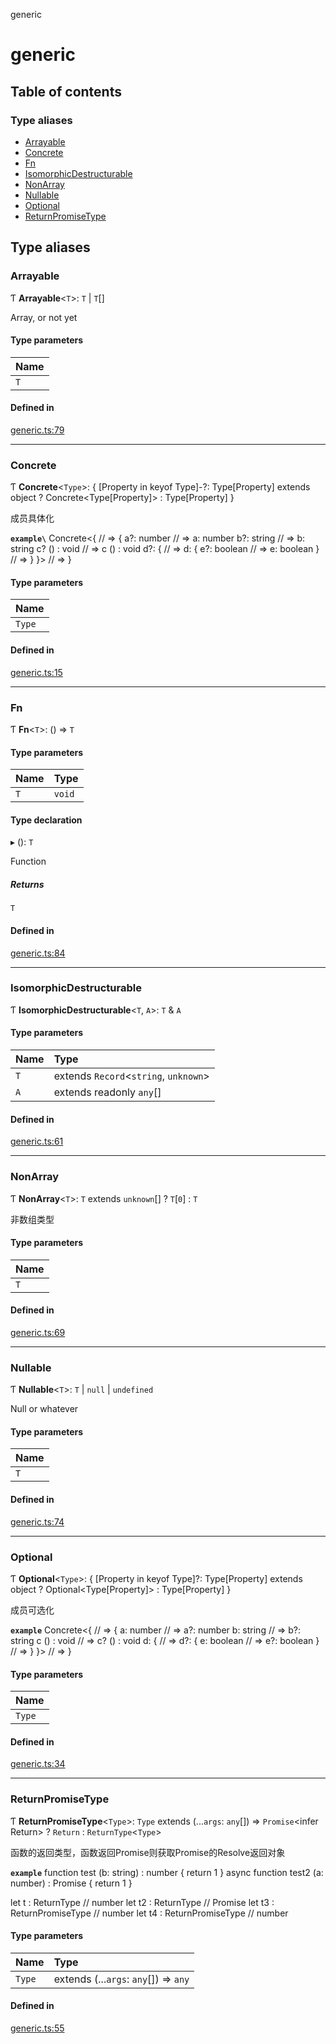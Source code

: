 generic

# generic

## Table of contents

### Type aliases

- [Arrayable](README.md#arrayable)
- [Concrete](README.md#concrete)
- [Fn](README.md#fn)
- [IsomorphicDestructurable](README.md#isomorphicdestructurable)
- [NonArray](README.md#nonarray)
- [Nullable](README.md#nullable)
- [Optional](README.md#optional)
- [ReturnPromiseType](README.md#returnpromisetype)

## Type aliases

### Arrayable

Ƭ **Arrayable**<`T`\>: `T` \| `T`[]

Array, or not yet

#### Type parameters

| Name |
| :------ |
| `T` |

#### Defined in

[generic.ts:79](https://github.com/xizher/nhz-utils/blob/cf515b8/src/generic/generic.ts#L79)

___

### Concrete

Ƭ **Concrete**<`Type`\>: { [Property in keyof Type]-?: Type[Property] extends object ? Concrete<Type[Property]\> : Type[Property] }

成员具体化

**`example\`**
Concrete<{       // => {
a?: number     // =>   a: number
b?: string     // =>   b: string
c? () : void   // =>   c () : void
d?: {          // =>   d: {
e?: boolean  // =>     e: boolean
}              // =>   }
}>               // => }

#### Type parameters

| Name |
| :------ |
| `Type` |

#### Defined in

[generic.ts:15](https://github.com/xizher/nhz-utils/blob/cf515b8/src/generic/generic.ts#L15)

___

### Fn

Ƭ **Fn**<`T`\>: () => `T`

#### Type parameters

| Name | Type |
| :------ | :------ |
| `T` | `void` |

#### Type declaration

▸ (): `T`

Function

##### Returns

`T`

#### Defined in

[generic.ts:84](https://github.com/xizher/nhz-utils/blob/cf515b8/src/generic/generic.ts#L84)

___

### IsomorphicDestructurable

Ƭ **IsomorphicDestructurable**<`T`, `A`\>: `T` & `A`

#### Type parameters

| Name | Type |
| :------ | :------ |
| `T` | extends `Record`<`string`, `unknown`\> |
| `A` | extends readonly `any`[] |

#### Defined in

[generic.ts:61](https://github.com/xizher/nhz-utils/blob/cf515b8/src/generic/generic.ts#L61)

___

### NonArray

Ƭ **NonArray**<`T`\>: `T` extends `unknown`[] ? `T`[``0``] : `T`

非数组类型

#### Type parameters

| Name |
| :------ |
| `T` |

#### Defined in

[generic.ts:69](https://github.com/xizher/nhz-utils/blob/cf515b8/src/generic/generic.ts#L69)

___

### Nullable

Ƭ **Nullable**<`T`\>: `T` \| ``null`` \| `undefined`

Null or whatever

#### Type parameters

| Name |
| :------ |
| `T` |

#### Defined in

[generic.ts:74](https://github.com/xizher/nhz-utils/blob/cf515b8/src/generic/generic.ts#L74)

___

### Optional

Ƭ **Optional**<`Type`\>: { [Property in keyof Type]?: Type[Property] extends object ? Optional<Type[Property]\> : Type[Property] }

成员可选化

**`example`**
Concrete<{       // => {
a: number      // =>   a?: number
b: string      // =>   b?: string
c () : void    // =>   c? () : void
d: {           // =>   d?: {
e: boolean   // =>     e?: boolean
}              // =>   }
}>               // => }

#### Type parameters

| Name |
| :------ |
| `Type` |

#### Defined in

[generic.ts:34](https://github.com/xizher/nhz-utils/blob/cf515b8/src/generic/generic.ts#L34)

___

### ReturnPromiseType

Ƭ **ReturnPromiseType**<`Type`\>: `Type` extends (...`args`: `any`[]) => `Promise`<infer Return\> ? `Return` : `ReturnType`<`Type`\>

函数的返回类型，函数返回Promise则获取Promise的Resolve返回对象

**`example`**
function test (b: string) : number {
return 1
}
async function test2 (a: number) : Promise<number> {
return 1
}

let t : ReturnType<typeof test> // number
let t2 : ReturnType<typeof test2> // Promise<number>
let t3 : ReturnPromiseType<typeof test> // number
let t4 : ReturnPromiseType<typeof test2> // number

#### Type parameters

| Name | Type |
| :------ | :------ |
| `Type` | extends (...`args`: `any`[]) => `any` |

#### Defined in

[generic.ts:55](https://github.com/xizher/nhz-utils/blob/cf515b8/src/generic/generic.ts#L55)

